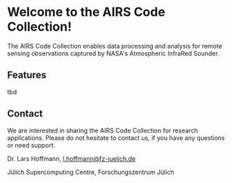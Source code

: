 # Welcome to the AIRS Code Collection!

The AIRS Code Collection enables data processing and analysis
for remote sensing observations captured by NASA's
Atmospheric InfraRed Sounder.

## Features

tbd

## Contact

We are interested in sharing the AIRS Code Collection for research
applications. Please do not hesitate to contact us, if you have any
questions or need support.

Dr. Lars Hoffmann, <l.hoffmann@fz-juelich.de>

Jülich Supercomputing Centre, Forschungszentrum Jülich
